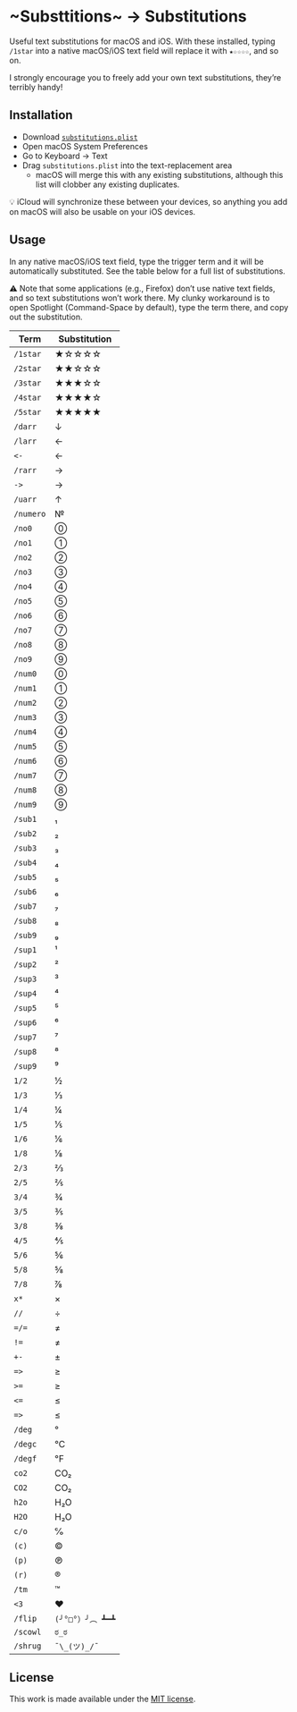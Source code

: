# ~Substtitions~ → Substitutions

Useful text substitutions for macOS and iOS. With these installed, typing `/1star` into a native macOS/iOS text field will replace it with `★☆☆☆☆`, and so on.

I strongly encourage you to freely add your own text substitutions, they’re terribly handy!

## Installation

- Download [`substitutions.plist`](./substitutions.plist)
- Open macOS System Preferences
- Go to Keyboard → Text
- Drag `substitutions.plist` into the text-replacement area
  - macOS will merge this with any existing substitutions, although this list will clobber any existing duplicates.

💡 iCloud will synchronize these between your devices, so anything you add on macOS will also be usable on your iOS devices.

## Usage

In any native macOS/iOS text field, type the trigger term and it will be automatically substituted. See the table below for a full list of substitutions.

⚠️ Note that some applications (e.g., Firefox) don’t use native text fields, and so text substitutions won’t work there. My clunky workaround is to open Spotlight (Command-Space by default), type the term there, and copy out the substitution.

Term | Substitution
---- | -------------
`/1star` | ★☆☆☆☆
`/2star` | ★★☆☆☆
`/3star` | ★★★☆☆
`/4star` | ★★★★☆
`/5star` | ★★★★★
`/darr` | ↓
`/larr` | ←
`<-` | ←
`/rarr` | →
`->` | →
`/uarr` | ↑
`/numero` | №
`/no0` | ⓪
`/no1` | ①
`/no2` | ②
`/no3` | ③
`/no4` | ④
`/no5` | ⑤
`/no6` | ⑥
`/no7` | ⑦
`/no8` | ⑧
`/no9` | ⑨
`/num0` | ⓪
`/num1` | ①
`/num2` | ②
`/num3` | ③
`/num4` | ④
`/num5` | ⑤
`/num6` | ⑥
`/num7` | ⑦
`/num8` | ⑧
`/num9` | ⑨
`/sub1` | ₁
`/sub2` | ₂
`/sub3` | ₃
`/sub4` | ₄
`/sub5` | ₅
`/sub6` | ₆
`/sub7` | ₇
`/sub8` | ₈
`/sub9` | ₉
`/sup1` | ¹
`/sup2` | ²
`/sup3` | ³
`/sup4` | ⁴
`/sup5` | ⁵
`/sup6` | ⁶
`/sup7` | ⁷
`/sup8` | ⁸
`/sup9` | ⁹
`1/2` | ½
`1/3` | ⅓
`1/4` | ¼
`1/5` | ⅕
`1/6` | ⅙
`1/8` | ⅛
`2/3` | ⅔
`2/5` | ⅖
`3/4` | ¾
`3/5` | ⅗
`3/8` | ⅜
`4/5` | ⅘
`5/6` | ⅚
`5/8` | ⅝
`7/8` | ⅞
`x*` | ×
`//` | ÷
`=/=` | ≠
`!=` | ≠
`+-` | ±
`=>` | ≥
`>=` | ≥
`<=` | ≤
`=>` | ≤
`/deg` | °
`/degc` | ℃
`/degf` | ℉
`co2` | CO₂
`CO2` | CO₂
`h2o` | H₂O
`H2O` | H₂O
`c/o` | ℅
`(c)` | ©
`(p)` | ℗
`(r)` | ®
`/tm` | ™
`<3` | ❤️
`/flip` | `(╯°□°）╯︵ ┻━┻`
`/scowl` | `ಠ_ಠ`
`/shrug` | `¯\_(ツ)_/¯`

## License

This work is made available under the [MIT license](./LICENSE).